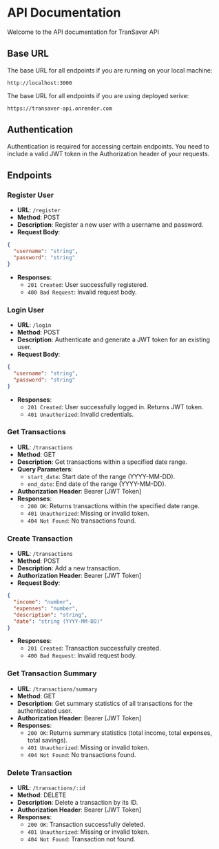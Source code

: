 # API Documentation

Welcome to the API documentation for TranSaver API

## Base URL

The base URL for all endpoints if you are running on your local machine:

```
http://localhost:3000
```
The base URL for all endpoints if you are using deployed serive:

```
https://transaver-api.onrender.com
```

## Authentication

Authentication is required for accessing certain endpoints. You need to include a valid JWT token in the Authorization header of your requests.

## Endpoints

### Register User

- **URL**: `/register`
- **Method**: POST
- **Description**: Register a new user with a username and password.
- **Request Body**:
```json
{
  "username": "string",
  "password": "string"
}
```
- **Responses**:
  - `201 Created`: User successfully registered.
  - `400 Bad Request`: Invalid request body.

### Login User

- **URL**: `/login`
- **Method**: POST
- **Description**: Authenticate and generate a JWT token for an existing user.
- **Request Body**:
```json
{
  "username": "string",
  "password": "string"
}
```
- **Responses**:
  - `201 Created`: User successfully logged in. Returns JWT token.
  - `401 Unauthorized`: Invalid credentials.

### Get Transactions

- **URL**: `/transactions`
- **Method**: GET
- **Description**: Get transactions within a specified date range.
- **Query Parameters**:
  - `start_date`: Start date of the range (YYYY-MM-DD).
  - `end_date`: End date of the range (YYYY-MM-DD).
- **Authorization Header**: Bearer [JWT Token]
- **Responses**:
  - `200 OK`: Returns transactions within the specified date range.
  - `401 Unauthorized`: Missing or invalid token.
  - `404 Not Found`: No transactions found.

### Create Transaction

- **URL**: `/transactions`
- **Method**: POST
- **Description**: Add a new transaction.
- **Authorization Header**: Bearer [JWT Token]
- **Request Body**:
```json
{
  "income": "number",
  "expenses": "number",
  "description": "string",
  "date": "string (YYYY-MM-DD)"
}
```
- **Responses**:
  - `201 Created`: Transaction successfully created.
  - `400 Bad Request`: Invalid request body.

### Get Transaction Summary

- **URL**: `/transactions/summary`
- **Method**: GET
- **Description**: Get summary statistics of all transactions for the authenticated user.
- **Authorization Header**: Bearer [JWT Token]
- **Responses**:
  - `200 OK`: Returns summary statistics (total income, total expenses, total savings).
  - `401 Unauthorized`: Missing or invalid token.
  - `404 Not Found`: No transactions found.

### Delete Transaction

- **URL**: `/transactions/:id`
- **Method**: DELETE
- **Description**: Delete a transaction by its ID.
- **Authorization Header**: Bearer [JWT Token]
- **Responses**:
  - `200 OK`: Transaction successfully deleted.
  - `401 Unauthorized`: Missing or invalid token.
  - `404 Not Found`: Transaction not found.
